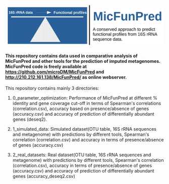 [<p align="center"><img src="logo.jpeg" width=500 height=130></p>](http://210.212.161.138/MicFunPred/)

#### This repository contains data used in comparative analysis of MicFunPred and other tools for the prediction of imputed metagenomes. MicFunPred code is freely available at https://github.com/microDM/MicFunPred and http://210.212.161.138/MicFunPred/ as online webserver.

This repository contains mainly 3 directories:

1. 0_parameter_optimization: Performance of MicFunPred at different % identity and gene coverage cut-off in terms of Spearman's correlations (correlation.csv), accuracy based on presence/absence of genes (accuracy.csv) and accuracy of prediction of differentially abundant genes (deseq2).

2. 1_simulated_data: Simulated dataset(OTU table, 16S rRNA sequences and metagenome) with predictions by different tools, Spearman's correlation (correlation.csv) and accuracy in terms of presence/absence of genes (accuracy.csv)

3. 2_real_datasets: Real dataset(OTU table, 16S rRNA sequences and metagenome) with predictions by different tools, Spearman's correlation (correlation.csv), accuracy in terms of presence/absence of genes (accuracy.csv) and accuracy of prediction of differentially abundant genes (accuracy_deseq2.csv)